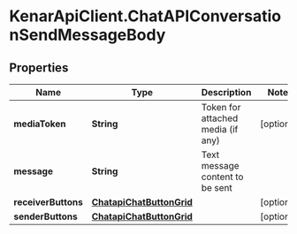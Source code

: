# KenarApiClient.ChatAPIConversationSendMessageBody

## Properties

Name | Type | Description | Notes
------------ | ------------- | ------------- | -------------
**mediaToken** | **String** | Token for attached media (if any) | [optional] 
**message** | **String** | Text message content to be sent | 
**receiverButtons** | [**ChatapiChatButtonGrid**](ChatapiChatButtonGrid.md) |  | [optional] 
**senderButtons** | [**ChatapiChatButtonGrid**](ChatapiChatButtonGrid.md) |  | [optional] 


